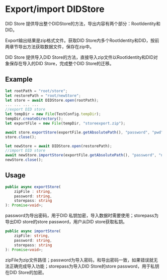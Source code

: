 # Export/import DIDStore

DID Store 提供导出整个DIDStore的方法，导出内容有两个部分：RootIdentity和DID。

Export输出结果是zip格式文件。获取DID Store内多个RootIdentity和DID，按前两章节导出方法获取数据文件，保存在zip中。

DID Store 提供导入DID Store的方法，直接导入zip文件以RootIdentity和DID对象保存在导入的DID Store，完成整个DID Store的迁移。

## Example

```typescript
let rootPath = "root/store";
let restorePath = "root/newStore";
let store = await DIDStore.open(rootPath);
... ... ... ... 
//export DID store
let tempDir = new File(TestConfig.tempDir);
tempDir.createDirectory();
let exportFile = new File(tempDir, "storeexport.zip");

await store.exportStore(exportFile.getAbsolutePath(), "password", "pwd");
store.close();

let newStore = await DIDStore.open(restorePath);
//import DID store
await newStore.importStore(exportFile.getAbsolutePath(), "password", "newpwd");
newStore.close();
```

## Usage

```typescript
public async exportStore(
    zipFile : string,
    password: string,
    storepass: string
): Promise<void>;
```

password为导出密码，用于DID 私钥加密，导入数据时需要使用；storepass为导出DID store的store password，用户从DID store获取私钥。

```typescript
public async importStore(
    zipFile: string,
    password: string,
    storepass: string
): Promise<void>;
```

zipFile为zip文件路径；password为导入密码，和导出密码一致，如果错误就无法正确完成导入功能；storepass为导入DID Store的store password，用于私钥在DID Store的加密。
